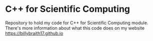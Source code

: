 # C++ for Scientific Computing
Repository to hold my code for C++ for Scientific Computing module. There's more information about what this code does on my website https://billybraith17.github.io
